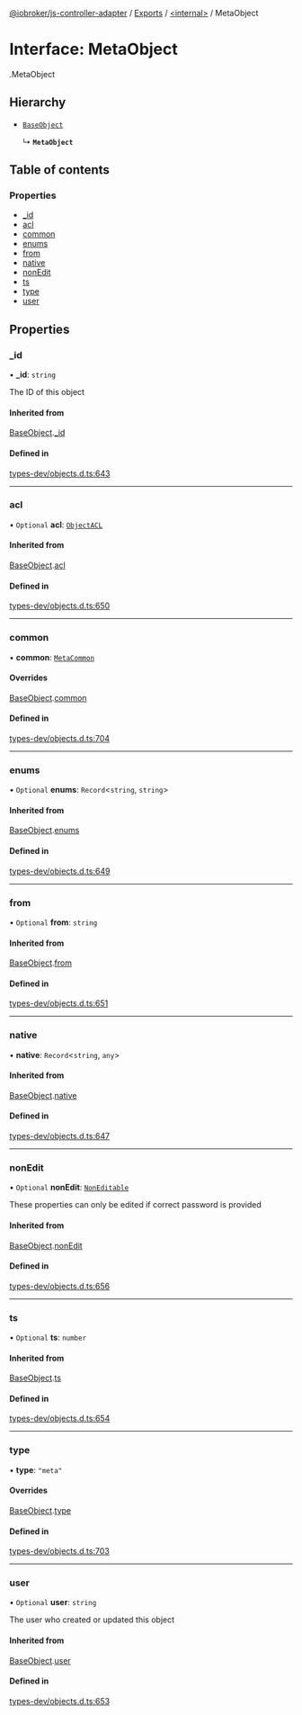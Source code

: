 [@iobroker/js-controller-adapter](../README.md) / [Exports](../modules.md) / [<internal\>](../modules/internal_.md) / MetaObject

# Interface: MetaObject

[<internal>](../modules/internal_.md).MetaObject

## Hierarchy

- [`BaseObject`](internal_.BaseObject.md)

  ↳ **`MetaObject`**

## Table of contents

### Properties

- [\_id](internal_.MetaObject.md#_id)
- [acl](internal_.MetaObject.md#acl)
- [common](internal_.MetaObject.md#common)
- [enums](internal_.MetaObject.md#enums)
- [from](internal_.MetaObject.md#from)
- [native](internal_.MetaObject.md#native)
- [nonEdit](internal_.MetaObject.md#nonedit)
- [ts](internal_.MetaObject.md#ts)
- [type](internal_.MetaObject.md#type)
- [user](internal_.MetaObject.md#user)

## Properties

### \_id

• **\_id**: `string`

The ID of this object

#### Inherited from

[BaseObject](internal_.BaseObject.md).[_id](internal_.BaseObject.md#_id)

#### Defined in

[types-dev/objects.d.ts:643](https://github.com/ioBroker/ioBroker.js-controller/blob/58a732de/packages/types-dev/objects.d.ts#L643)

___

### acl

• `Optional` **acl**: [`ObjectACL`](internal_.ObjectACL.md)

#### Inherited from

[BaseObject](internal_.BaseObject.md).[acl](internal_.BaseObject.md#acl)

#### Defined in

[types-dev/objects.d.ts:650](https://github.com/ioBroker/ioBroker.js-controller/blob/58a732de/packages/types-dev/objects.d.ts#L650)

___

### common

• **common**: [`MetaCommon`](internal_.MetaCommon.md)

#### Overrides

[BaseObject](internal_.BaseObject.md).[common](internal_.BaseObject.md#common)

#### Defined in

[types-dev/objects.d.ts:704](https://github.com/ioBroker/ioBroker.js-controller/blob/58a732de/packages/types-dev/objects.d.ts#L704)

___

### enums

• `Optional` **enums**: `Record`<`string`, `string`\>

#### Inherited from

[BaseObject](internal_.BaseObject.md).[enums](internal_.BaseObject.md#enums)

#### Defined in

[types-dev/objects.d.ts:649](https://github.com/ioBroker/ioBroker.js-controller/blob/58a732de/packages/types-dev/objects.d.ts#L649)

___

### from

• `Optional` **from**: `string`

#### Inherited from

[BaseObject](internal_.BaseObject.md).[from](internal_.BaseObject.md#from)

#### Defined in

[types-dev/objects.d.ts:651](https://github.com/ioBroker/ioBroker.js-controller/blob/58a732de/packages/types-dev/objects.d.ts#L651)

___

### native

• **native**: `Record`<`string`, `any`\>

#### Inherited from

[BaseObject](internal_.BaseObject.md).[native](internal_.BaseObject.md#native)

#### Defined in

[types-dev/objects.d.ts:647](https://github.com/ioBroker/ioBroker.js-controller/blob/58a732de/packages/types-dev/objects.d.ts#L647)

___

### nonEdit

• `Optional` **nonEdit**: [`NonEditable`](internal_.NonEditable.md)

These properties can only be edited if correct password is provided

#### Inherited from

[BaseObject](internal_.BaseObject.md).[nonEdit](internal_.BaseObject.md#nonedit)

#### Defined in

[types-dev/objects.d.ts:656](https://github.com/ioBroker/ioBroker.js-controller/blob/58a732de/packages/types-dev/objects.d.ts#L656)

___

### ts

• `Optional` **ts**: `number`

#### Inherited from

[BaseObject](internal_.BaseObject.md).[ts](internal_.BaseObject.md#ts)

#### Defined in

[types-dev/objects.d.ts:654](https://github.com/ioBroker/ioBroker.js-controller/blob/58a732de/packages/types-dev/objects.d.ts#L654)

___

### type

• **type**: ``"meta"``

#### Overrides

[BaseObject](internal_.BaseObject.md).[type](internal_.BaseObject.md#type)

#### Defined in

[types-dev/objects.d.ts:703](https://github.com/ioBroker/ioBroker.js-controller/blob/58a732de/packages/types-dev/objects.d.ts#L703)

___

### user

• `Optional` **user**: `string`

The user who created or updated this object

#### Inherited from

[BaseObject](internal_.BaseObject.md).[user](internal_.BaseObject.md#user)

#### Defined in

[types-dev/objects.d.ts:653](https://github.com/ioBroker/ioBroker.js-controller/blob/58a732de/packages/types-dev/objects.d.ts#L653)
